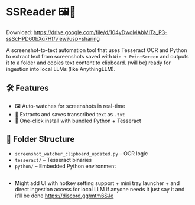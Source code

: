 # SSReader 🖼️📄
Download: https://drive.google.com/file/d/104yDwoMAbMITa_P3-ssScHPD60bXq7Hf/view?usp=sharing

A screenshot-to-text automation tool that uses Tesseract OCR and Python to extract text from screenshots saved with `Win + PrintScreen` and outputs it to a folder and copies text content to clipboard. (will be) ready for ingestion into local LLMs (like AnythingLLM).

## 🛠 Features

- 🖼️ Auto-watches for screenshots in real-time
- 📄 Extracts and saves transcribed text as `.txt`
- 🧃 One-click install with bundled Python + Tesseract

## 📂 Folder Structure

- `screenshot_watcher_clipboard_updated.py` – OCR logic
- `tesseract/` – Tesseract binaries
- `python/` – Embedded Python environment

##
- Might add UI with hotkey setting support + mini tray launcher + and direct ingestion access for local LLM 
if anyone needs it just say it and it'll be done https://discord.gg/mtm6SJe 
